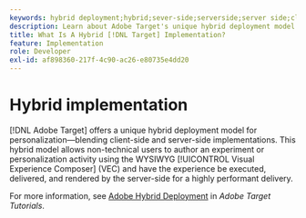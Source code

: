 ```yaml
---
keywords: hybrid deployment;hybrid;sever-side;serverside;server side;client-side;clientside;client side;hybrid implementation
description: Learn about Adobe Target's unique hybrid deployment model for personalization, blending client-side and server-side implementations.
title: What Is A Hybrid [!DNL Target] Implementation?
feature: Implementation
role: Developer
exl-id: af898360-217f-4c90-ac26-e80735e4dd20
---
```

# Hybrid implementation

[!DNL Adobe Target] offers a unique hybrid deployment model for personalization—blending client-side and server-side implementations. This hybrid model allows non-technical users to author an experiment or personalization activity using the WYSIWYG [!UICONTROL Visual Experience Composer] (VEC) and have the experience be executed, delivered, and rendered by the server-side for a highly performant delivery.

For more information, see [Adobe Hybrid Deployment](https://experienceleague.adobe.com/docs/target-learn/tutorials/implementation/hybrid-deployment.html) in *Adobe Target Tutorials*.
